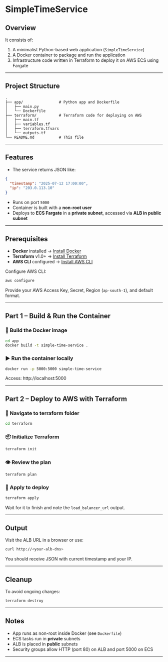# SimpleTimeService 

## Overview

It consists of:

1. A minimalist Python-based web application (`SimpleTimeService`)
2. A Docker container to package and run the application
3. Infrastructure code written in Terraform to deploy it on AWS ECS using Fargate

---

## Project Structure

```
.
├── app/                # Python app and Dockerfile
│   ├── main.py
│   └── Dockerfile
├── terraform/          # Terraform code for deploying on AWS
│   ├── main.tf
│   ├── variables.tf
│   ├── terraform.tfvars
│   └── outputs.tf
└── README.md           # This file
```

---

## Features

- The service returns JSON like:

```json
{
  "timestamp": "2025-07-12 17:00:00",
  "ip": "203.0.113.10"
}
```

- Runs on port `5000`
- Container is built with a **non-root user**
- Deploys to **ECS Fargate** in a **private subnet**, accessed via **ALB in public subnet**

---

## Prerequisites

- **Docker** installed → [Install Docker](https://docs.docker.com/get-docker/)
- **Terraform** v1.0+ → [Install Terraform](https://developer.hashicorp.com/terraform/downloads)
- **AWS CLI** configured → [Install AWS CLI](https://docs.aws.amazon.com/cli/latest/userguide/getting-started-install.html)

Configure AWS CLI:

```bash
aws configure
```

Provide your AWS Access Key, Secret, Region (`ap-south-1`), and default format.

---

## Part 1 – Build & Run the Container

### 🔧 Build the Docker image

```bash
cd app
docker build -t simple-time-service .
```

### ▶️ Run the container locally

```bash
docker run -p 5000:5000 simple-time-service
```

Access: http://localhost:5000

---

## Part 2 – Deploy to AWS with Terraform

### 📁 Navigate to terraform folder

```bash
cd terraform
```

### 📦 Initialize Terraform

```bash
terraform init
```

### 👁️ Review the plan

```bash
terraform plan
```

### 🚀 Apply to deploy

```bash
terraform apply
```

Wait for it to finish and note the `load_balancer_url` output.

---

## Output

Visit the ALB URL in a browser or use:

```bash
curl http://<your-alb-dns>
```

You should receive JSON with current timestamp and your IP.

---

## Cleanup

To avoid ongoing charges:

```bash
terraform destroy
```

---

## Notes

- App runs as non-root inside Docker (see `Dockerfile`)
- ECS tasks run in **private** subnets
- ALB is placed in **public** subnets
- Security groups allow HTTP (port 80) on ALB and port 5000 on ECS

---

